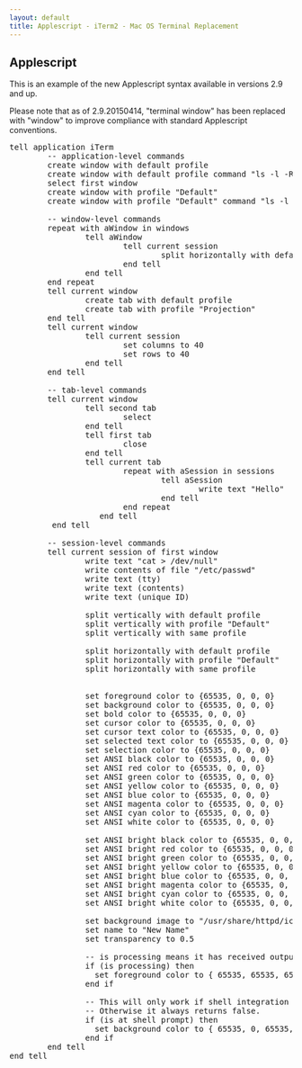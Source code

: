 ```yaml
---
layout: default
title: Applescript - iTerm2 - Mac OS Terminal Replacement
---
```


## Applescript

This is an example of the new Applescript syntax available in versions 2.9 and up.

Please note that as of 2.9.20150414, "terminal window" has been replaced with "window" to improve compliance with standard Applescript conventions.

<pre>
tell application iTerm
        -- application-level commands
        create window with default profile
        create window with default profile command "ls -l -R /"
        select first window
        create window with profile "Default"
        create window with profile "Default" command "ls -l -R /"

        -- window-level commands
        repeat with aWindow in windows
                tell aWindow
                        tell current session
                                split horizontally with default profile
                        end tell
                end tell
        end repeat
        tell current window
                create tab with default profile
                create tab with profile "Projection"
        end tell
        tell current window
                tell current session
                        set columns to 40
                        set rows to 40
                end tell
        end tell

        -- tab-level commands
        tell current window
                tell second tab
                        select
                end tell
                tell first tab
                        close
                end tell
                tell current tab
                        repeat with aSession in sessions
                                tell aSession
                                        write text "Hello"
                                end tell
                        end repeat
                   end tell
         end tell

        -- session-level commands
        tell current session of first window
                write text "cat > /dev/null"
                write contents of file "/etc/passwd"
                write text (tty)
                write text (contents)
                write text (unique ID)

                split vertically with default profile
                split vertically with profile "Default"
                split vertically with same profile
                
                split horizontally with default profile
                split horizontally with profile "Default"
                split horizontally with same profile


                set foreground color to {65535, 0, 0, 0}
                set background color to {65535, 0, 0, 0}
                set bold color to {65535, 0, 0, 0}
                set cursor color to {65535, 0, 0, 0}
                set cursor text color to {65535, 0, 0, 0}
                set selected text color to {65535, 0, 0, 0}
                set selection color to {65535, 0, 0, 0}
                set ANSI black color to {65535, 0, 0, 0}
                set ANSI red color to {65535, 0, 0, 0}
                set ANSI green color to {65535, 0, 0, 0}
                set ANSI yellow color to {65535, 0, 0, 0}
                set ANSI blue color to {65535, 0, 0, 0}
                set ANSI magenta color to {65535, 0, 0, 0}
                set ANSI cyan color to {65535, 0, 0, 0}
                set ANSI white color to {65535, 0, 0, 0}

                set ANSI bright black color to {65535, 0, 0, 0}
                set ANSI bright red color to {65535, 0, 0, 0}
                set ANSI bright green color to {65535, 0, 0, 0}
                set ANSI bright yellow color to {65535, 0, 0, 0}
                set ANSI bright blue color to {65535, 0, 0, 0}
                set ANSI bright magenta color to {65535, 0, 0, 0}
                set ANSI bright cyan color to {65535, 0, 0, 0}
                set ANSI bright white color to {65535, 0, 0, 0}

                set background image to "/usr/share/httpd/icons/small/rainbow.png"
                set name to "New Name"
                set transparency to 0.5

                -- is processing means it has received output in the last two seconds.
                if (is processing) then
                  set foreground color to { 65535, 65535, 65535, 65535 }
                end if

                -- This will only work if shell integration is installed.
                -- Otherwise it always returns false.
                if (is at shell prompt) then
                  set background color to { 65535, 0, 65535, 65535 }
                end if
        end tell
end tell

</pre>
